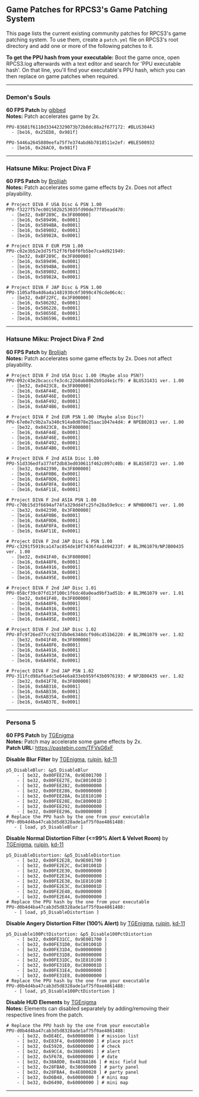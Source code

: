 ## Game Patches for RPCS3's Game Patching System

This page lists the current existing community patches for RPCS3's game patching system. To use them, create a `patch.yml` file on RPCS3's root directory and add one or more of the following patches to it.

**To get the PPU hash from your executable:** Boot the game once, open RPCS3.log afterwards with a text editor and search for 'PPU executable hash'. On that line, you'll find your executable's PPU hash, which you can then replace on game patches when required.

---


### Demon's Souls
**60 FPS Patch** by [gibbed](https://github.com/gibbed) 
<br>
**Notes:** Patch accelerates game by 2x.
```
PPU-83681f6110d33442329073b72b8dc88a2f677172: #BLUS30443
  - [be16, 0x25ED8, 0x981f]

PPU-5446a2645880eefa75f7e374abd6b7818511e2ef: #BLES00932
  - [be16, 0x26AC0, 0x981f]
```

---

### Hatsune Miku: Project Diva F

**60 FPS Patch** by [Brolijah](https://github.com/Brolijah)
<br>
**Notes:** Patch accelerates some game effects by 2x. Does not affect playability.
```
# Project DIVA F USA Disc & PSN 1.00
PPU-f3227f57ec001582b253035fd90de77f05ead470:
  - [be32, 0xBF289C, 0x3F800000]
  - [be16, 0x589496, 0x0001]
  - [be16, 0x5894BA, 0x0001]
  - [be16, 0x589802, 0x0001]
  - [be16, 0x58982A, 0x0001]

# Project DIVA F EUR PSN 1.00
PPU-c02e3b52e3d75f52f76fb8f0fb5be7ca4d921949:
  - [be32, 0xBF289C, 0x3F800000]
  - [be16, 0x589496, 0x0001]
  - [be16, 0x5894BA, 0x0001]
  - [be16, 0x589802, 0x0001]
  - [be16, 0x58982A, 0x0001]

# Project DIVA F JAP Disc & PSN 1.00
PPU-1105af0a4d6a4a1481930c6f3090c476cde06c4c:
  - [be32, 0xBF22FC, 0x3F800000]
  - [be16, 0x586202, 0x0001]
  - [be16, 0x586226, 0x0001]
  - [be16, 0x58656E, 0x0001]
  - [be16, 0x586596, 0x0001]
```

---

### Hatsune Miku: Project Diva F 2nd

**60 FPS Patch** by [Brolijah](https://github.com/Brolijah)
<br>
**Notes:** Patch accelerates some game effects by 2x. Does not affect playability.
```
# Project DIVA F 2nd USA Disc 1.00 (Maybe also PSN?)
PPU-092c43e2bcacccfe3cdc22b0ab8062b91d4e1cf9: # BLUS31431 ver. 1.00
  - [be32, 0x0423C8, 0x3F800000]
  - [be16, 0x6AF44E, 0x0001]
  - [be16, 0x6AF46E, 0x0001]
  - [be16, 0x6AF492, 0x0001]
  - [be16, 0x6AF4B6, 0x0001]

# Project DIVA F 2nd EUR PSN 1.00 (Maybe also Disc?)
PPU-67e0e7c9b2a7a340c914a0d078e25aac1047e4d4: # NPEB02013 ver. 1.00
  - [be32, 0x0423C8, 0x3F800000]
  - [be16, 0x6AF44E, 0x0001]
  - [be16, 0x6AF46E, 0x0001]
  - [be16, 0x6AF492, 0x0001]
  - [be16, 0x6AF4B6, 0x0001]

# Project DIVA F 2nd ASIA Disc 1.00
PPU-51d336edfa3774f2db83ed030611f462c097c40b: # BLAS50723 ver. 1.00
  - [be32, 0x042390, 0x3F800000]
  - [be16, 0x6AF0B6, 0x0001]
  - [be16, 0x6AF0D6, 0x0001]
  - [be16, 0x6AF0FA, 0x0001]
  - [be16, 0x6AF11E, 0x0001]

# Project DIVA F 2nd ASIA PSN 1.00
PPU-c70b15d3f6694af74fa329dd4fc25fe28a59e9cc: # NPHB00671 ver. 1.00
  - [be32, 0x042390, 0x3F800000]
  - [be16, 0x6AF0B6, 0x0001]
  - [be16, 0x6AF0D6, 0x0001]
  - [be16, 0x6AF0FA, 0x0001]
  - [be16, 0x6AF11E, 0x0001]

# Project DIVA F 2nd JAP Disc & PSN 1.00 
PPU-c3291f5919ca147ac854de10f7436f4ad494233f: # BLJM61079/NPJB00435 ver. 1.00
  - [be32, 0x041F40, 0x3F800000]
  - [be16, 0x6A48F6, 0x0001]
  - [be16, 0x6A4916, 0x0001]
  - [be16, 0x6A493A, 0x0001]
  - [be16, 0x6A495E, 0x0001]

# Project DIVA F 2nd JAP Disc 1.01
PPU-058cf39c07fd13f100c1f6dc40a0ead9bf3ad51b: # BLJM61079 ver. 1.01
  - [be32, 0x041F40, 0x3F800000]
  - [be16, 0x6A48F6, 0x0001]
  - [be16, 0x6A4916, 0x0001]
  - [be16, 0x6A493A, 0x0001]
  - [be16, 0x6A495E, 0x0001]

# Project DIVA F 2nd JAP Disc 1.02
PPU-8fc9f26ed77cc9237db0e6348dcf9d6c451b6220: # BLJM61079 ver. 1.02
  - [be32, 0x041F40, 0x3F800000]
  - [be16, 0x6A48F6, 0x0001]
  - [be16, 0x6A4916, 0x0001]
  - [be16, 0x6A493A, 0x0001]
  - [be16, 0x6A495E, 0x0001]

# Project DIVA F 2nd JAP PSN 1.02
PPU-311fcd98af6adc5e64e6a833eb959f43b0976193: # NPJB00435 ver. 1.02
  - [be32, 0x041F78, 0x3F800000]
  - [be16, 0x6AB316, 0x0001]
  - [be16, 0x6AB336, 0x0001]
  - [be16, 0x6AB35A, 0x0001]
  - [be16, 0x6AB37E, 0x0001]
```

---

### Persona 5

**60 FPS Patch** by [TGEnigma](https://github.com/TGEnigma)
<br>
**Notes:** Patch may accelerate some game effects by 2x.
<br>
**Patch URL:** https://pastebin.com/TFVsG6xF
<br>

**Disable Blur Filter** by [TGEnigma](https://github.com/TGEnigma), [ruipin](https://github.com/ruipin), [kd-11](https://github.com/kd-11)
```
p5_DisableBlur: &p5_DisableBlur
    - [ be32, 0x00FEE27A, 0x9E001700 ]
    - [ be32, 0x00FEE27E, 0xC801001D ]
    - [ be32, 0x00FEE282, 0x00000000 ]
    - [ be32, 0x00FEE286, 0x00000000 ]
    - [ be32, 0x00FEE28A, 0x1E810100 ]
    - [ be32, 0x00FEE28E, 0xC800001D ]
    - [ be32, 0x00FEE292, 0x00000000 ]
    - [ be32, 0x00FEE296, 0x00000000 ]
# Replace the PPU hash by the one from your executable
PPU-d0b4d4ba47cab3d5d8328ade1af75f0ae4861488:
   - [ load, p5_DisableBlur ]
```


**Disable Normal Distortion Filter (<=99% Alert & Velvet Room)** by [TGEnigma](https://github.com/TGEnigma), [ruipin](https://github.com/ruipin), [kd-11](https://github.com/kd-11)
```
p5_DisableDistortion: &p5_DisableDistortion
    - [ be32, 0x00FE2E28, 0x9E001700 ]
    - [ be32, 0x00FE2E2C, 0xC801001D ]
    - [ be32, 0x00FE2E30, 0x00000000 ]
    - [ be32, 0x00FE2E34, 0x00000000 ]
    - [ be32, 0x00FE2E38, 0x1E810100 ]
    - [ be32, 0x00FE2E3C, 0xC800001D ]
    - [ be32, 0x00FE2E40, 0x00000000 ]
    - [ be32, 0x00FE2E44, 0x00000000 ]
# Replace the PPU hash by the one from your executable
PPU-d0b4d4ba47cab3d5d8328ade1af75f0ae4861488:
   - [ load, p5_DisableDistortion ]
```


**Disable Angery Distortion Filter (100% Alert)** by [TGEnigma](https://github.com/TGEnigma), [ruipin](https://github.com/ruipin), [kd-11](https://github.com/kd-11)
```
p5_Disable100PctDistortion: &p5_Disable100PctDistortion
    - [ be32, 0x00FE31CC, 0x9E001700 ]
    - [ be32, 0x00FE31D0, 0xC801001D ]
    - [ be32, 0x00FE31D4, 0x00000000 ]
    - [ be32, 0x00FE31D8, 0x00000000 ]
    - [ be32, 0x00FE31DC, 0x1E810100 ]
    - [ be32, 0x00FE31E0, 0xC800001D ]
    - [ be32, 0x00FE31E4, 0x00000000 ]
    - [ be32, 0x00FE31E8, 0x00000000 ]
# Replace the PPU hash by the one from your executable
PPU-d0b4d4ba47cab3d5d8328ade1af75f0ae4861488:
   - [ load, p5_Disable100PctDistortion ]
```


**Disable HUD Elements** by [TGEnigma](https://github.com/TGEnigma)
<br>
**Notes:** Elements can disabled separately by adding/removing their respective lines from the patch.
```
# Replace the PPU hash by the one from your executable
PPU-d0b4d4ba47cab3d5d8328ade1af75f0ae4861488:
    - [ be32, 0xDE4EC, 0x60000000 ] # mission list
    - [ be32, 0xE83F4, 0x60000000 ] # place pict
    - [ be32, 0xE5920, 0x60000000 ] # check
    - [ be32, 0x69CC4, 0x38600001 ] # alert
    - [ be32, 0x5F678, 0x60000000 ] # date
    - [ be32, 0x38A0D0, 0x4838A186 ] # misc field hud
    - [ be32, 0x28FBA0, 0x38600000 ] # party panel
    - [ be32, 0x28FBA4, 0x4E800020 ] # party panel
    - [ be32, 0xD6B48, 0x60000000 ] # mini map
    - [ be32, 0xD6490, 0x60000000 ] # mini map
```

---
